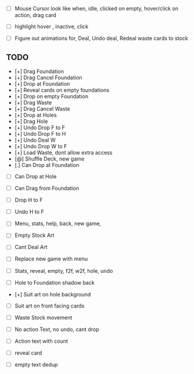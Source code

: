 - [ ] Mouse Cursor look like when, idle, clicked on empty, hover/click on action, drag card
- [ ] highlight hover , inactive, click
- [ ] Figure out animations for, Deal, Undo deal, Redeal waste cards to stock


## TODO

- [+] Drag Foundation
- [+] Drag Cancel Foundation
- [+] Drop at Foundation
- [+] Reveal cards on empty foundations
- [+] Drop on empty Foundation
- [+] Drag Waste
- [+] Drag Cancel Waste
- [+] Drop at Holes
- [+] Drag Hole
- [+] Undo Drop F to F
- [+] Undo Drop F to H
- [+] Undo Deal W
- [+] Undo Drop W to F
- [+] Load Waste, dont allow extra access
- [@] Shuffle Deck, new game
- [.] Can Drop at Foundation
- [ ] Can Drop at Hole
- [ ] Can Drag from Foundation
- [ ] Drop H to F
- [ ] Undo H to F

- [ ] Menu, stats, help, back, new game, 
- [ ] Empty Stock Art
- [ ] Cant Deal Art
- [ ] Replace new game with menu
- [ ] Stats, reveal, empty, f2f, w2f, hole, undo
- [ ] Hole to Foundation shadow back
- [+] Suit art on hole background
- [ ] Suit art on front facing cards
- [ ] Waste Stock movement
- [ ] No action Text, no undo, cant drop
- [ ] Action text with count
- [ ] reveal card
- [ ] empty text dedup

